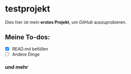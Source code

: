 # testprojekt
Dies hier ist mein **erstes Projekt**, um *GitHub* auszuprobieren.

## Meine To-dos:
- [x] READ.md befüllen
- [ ] Andere Dinge

### und mehr
